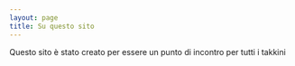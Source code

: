 ```yaml
---
layout: page
title: Su questo sito 
---
```

Questo sito è stato creato per essere un punto di incontro per tutti i takkini
